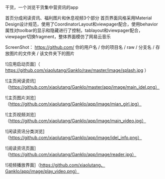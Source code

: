 干货，一个浏览干货集中营资讯的app

首页分成闲读资讯、福利图片和休息视频3个部分
首页界面风格采用Material Design设计规范，使用了CoordinatorLayout和viewpager配合，使用behavior属性对toolbar的显示和隐藏进行了控制，tablayout和viewpager配合，viewpager切换fragment，整体界面模仿了网易云音乐

ScreenShot： https://github.com/ 你的用户名 / 你的项目名 / raw / 分支名 / 存放图片的文件夹 / 该文件夹下的图片

![应用启动页面]（ https://github.com/xiaolutang/GankIo/raw/master/image/splash.jpg ）

![主页闲读资讯]（https://github.com/xiaolutang/GankIo/master/app/image/main_idel.png）

![主页图片浏览]（https://github.com/xiaolutang/GankIo/app/image/mian_girl.jpg）

![主页视频浏览]（https://github.com/xiaolutang/GankIo/app/image/main_video.jpg）

![闲读资讯分类浏览]（https://github.com/xiaolutang/GankIo/app/image/idel_info.png）

![阅读资讯页面]（https://github.com/xiaolutang/GankIo/app/image/reader.jpg）

![视频播放界面]（https://github.com/xiaolutang、GankIo/app/image/play_video.png）
